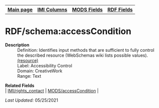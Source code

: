 <!DOCTYPE html>
<html>

<body>
<table style="width:100%">
  <tr>
    <th><a href="index.md">Main page</a></th>
	<th><a href="IMI.md">IMI Columns</a></th>
    <th><a href="MODS.md">MODS Fields</a></th>
    <th><a href="RDF.md">RDF Fields</a></th>
  </tr>
</table>



<h1>RDF/schema:accessCondition</h1>
<dl>
  <dt><b>Description</b></dt>
  <dd>Definition: Identifies input methods that are sufficient to fully control the described resource (WebSchemas wiki lists possible values). <a href="https://schema.org/accessibilityControl">(resource)</a></dd>
  <dd>Label: Accessibility Control</dd>
  <dd>Domain: CreativeWork</dd>
  <dd>Range: Text</dd>
</dl>
<dl>
	<dt><b>Related Fields</b></dt>
		| <a href="rights_contact.md">IMI/rights_contact</a> | <a href="mods.access_condition.md">MODS/accessCondition</a> |
</dl>
<p><i>Last Updated: </i>05/25/2021</p>
</body>
</html>